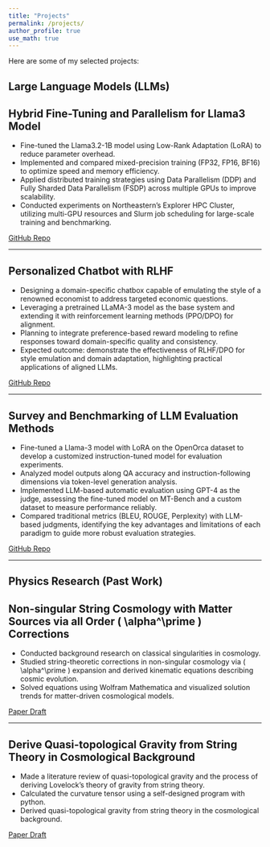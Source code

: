```yaml
---
title: "Projects"
permalink: /projects/
author_profile: true 
use_math: true
---
```


Here are some of my selected projects:

## Large Language Models (LLMs)

## Hybrid Fine-Tuning and Parallelism for Llama3 Model
- Fine-tuned the Llama3.2-1B model using Low-Rank Adaptation (LoRA) to reduce parameter overhead.  
- Implemented and compared mixed-precision training (FP32, FP16, BF16) to optimize speed and memory efficiency.  
- Applied distributed training strategies using Data Parallelism (DDP) and Fully Sharded Data Parallelism (FSDP) across multiple GPUs to improve scalability.  
- Conducted experiments on Northeastern’s Explorer HPC Cluster, utilizing multi-GPU resources and Slurm job scheduling for large-scale training and benchmarking.  

[GitHub Repo](https://github.com/YangQ411/Hybrid-Fine-Tuning-and-Parallelism-Training-for-Llama3-)

---

## Personalized Chatbot with RLHF
- Designing a domain-specific chatbox capable of emulating the style of a renowned economist to address targeted economic questions.  
- Leveraging a pretrained LLaMA-3 model as the base system and extending it with reinforcement learning methods (PPO/DPO) for alignment.  
- Planning to integrate preference-based reward modeling to refine responses toward domain-specific quality and consistency.  
- Expected outcome: demonstrate the effectiveness of RLHF/DPO for style emulation and domain adaptation, highlighting practical applications of aligned LLMs.

[GitHub Repo](https://github.com/YangQ411/llama-lora-study)

---

## Survey and Benchmarking of LLM Evaluation Methods
- Fine-tuned a Llama-3 model with LoRA on the OpenOrca dataset to develop a customized instruction-tuned model for evaluation experiments.  
- Analyzed model outputs along QA accuracy and instruction-following dimensions via token-level generation analysis.  
- Implemented LLM-based automatic evaluation using GPT-4 as the judge, assessing the fine-tuned model on MT-Bench and a custom dataset to measure performance reliably.  
- Compared traditional metrics (BLEU, ROUGE, Perplexity) with LLM-based judgments, identifying the key advantages and limitations of each paradigm to guide more robust evaluation strategies.

[GitHub Repo](https://github.com/YangQ411/LLM-Eval-Pipeline)

---

## Physics Research (Past Work)

## Non-singular String Cosmology with Matter Sources via all Order \( \alpha^\prime \) Corrections
- Conducted background research on classical singularities in cosmology. 
- Studied string-theoretic corrections in non-singular cosmology via \( \alpha^\prime \) expansion and derived kinematic equations describing cosmic evolution. 
- Solved equations using Wolfram Mathematica and visualized solution trends for matter-driven cosmological models. 

[Paper Draft](#)

---

## Derive Quasi-topological Gravity from String Theory in Cosmological Background
- Made a literature review of quasi-topological gravity and the process of deriving Lovelock’s theory of gravity from string theory.  
- Calculated the curvature tensor using a self-designed program with python.  
- Derived quasi-topological gravity from string theory in the cosmological background.  

[Paper Draft](#)